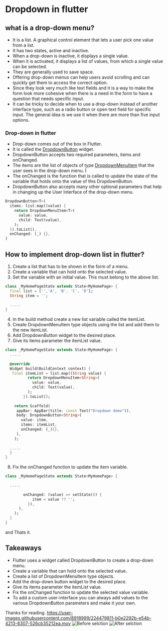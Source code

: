 # Dropdown in flutter


## what is a drop-down menu?
* It is a list. A graphical control element that lets a user pick one value from a list.
* It has two states, active and inactive.
* When a drop-down is inactive, it displays a single value.
* When it is activated, it displays a list of values, from which a single value can be selected.
* They are generally used to save space. 
* Offering drop-down menus can help users avoid scrolling and can quickly get them to access the correct option.
* Since they look very much like text fields and it is a way to make the form look more cohesive when there is a need in the form to have a question that needs specific input.
* It can be tricky to decide when to use a drop-down instead of another interface type, such as a radio button or open text field for specific input. The general idea is we use it when there are more than five input options.

### Drop-down in flutter
* Drop-down comes out of the box in Flutter. 
* It is called the [DropdownButton](https://api.flutter.dev/flutter/material/DropdownButton-class.html) widget.
* DropdownButton accepts two required parameters, items and onChanged.
* The items are the list of objects of type [DropdownMenuItem](https://api.flutter.dev/flutter/material/DropdownMenuItem-class.html) that the user sees in the drop-down menu. Ï
* The onChanged is the function that is called to update the state of the variable that holds onto the value of this DropdownButton.
* DropdownButton also accepts many other optional parameters that help in changing up the User Interface of the drop-down menu.

``` dart 
DropdownButton<T>(
  items: list.map((value) {
    return DropdownMenuItem<T>(
      value: value,
      child: Text(value),
    );
  }).toList(),
  onChanged: (_) {},
)
```

## How to implement drop-down list in flutter?
1. Create a list that has to be shown in the form of a menu.
2. Create a variable that can hold onto the selected value.
3. Set the variable with an initial value. This must belong to the above list.
```dart
class _MyHomePageState extends State<MyHomePage> {
  final list = ['','A', 'B', 'C', 'D'];
  String item = '';
  
  .....
}
```
4. In the build method create a new list variable called the itemList.
5. Create DropdownMenuItem type objects using the list and add them to the new itemList.
6. Add DropdownButton widget to the desired place. 
7. Give its items parameter the itemList value.

```dart
class _MyHomePageState extends State<MyHomePage> {
  .....
  
  @override
  Widget build(BuildContext context) {
   final itemList = list.map((String value) {
          return DropdownMenuItem<String>(
            value: value,
            child: Text(value),
          );
        }).toList();
        
    return Scaffold(
     appBar: AppBar(title: const Text("Dropdown demo")),
     body: DropdownButton<String>(
       value: item,
       items: itemList,
       onChanged: (_){},
     ),
    );
    
  .....
  }
}
```
8. Fix the onChanged function to update the item variable.
```dart
class _MyHomePageState extends State<MyHomePage> {

  .....
  
        onChanged: (value) => setState(() {
            item = value ?? '';
          }),
      ),
    );
  }
}
```
and Thats it.

## Takeaways
* Flutter uses a widget called DropdownButton to create a drop-down menu.
* Create a variable that can hold onto the selected value.
* Create a list of DropdownMenuItem type objects.
* Add the drop-down button widget to the desired place. 
* Give its items parameter the itemList value.
* Fix the onChanged function to update the selected value variable.
* To add a custom user-interface you can always add values to the various DropdownButton parameters and make it your own.


Thanks for reading.
https://user-images.githubusercontent.com/8918999/224479811-b0e2292b-e54b-4213-8307-526cb35212ea.mov
![Before selction](https://user-images.githubusercontent.com/8918999/224479733-6c83028e-b346-4c59-9649-3ef2fbb88c87.png)
![After selction](https://user-images.githubusercontent.com/8918999/224479746-ce48a3ec-4c7c-4340-8c8e-144254b502a0.png)

